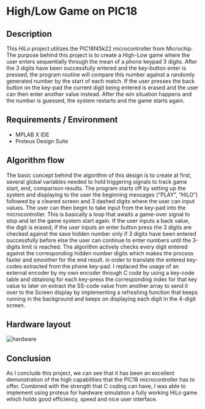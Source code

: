 # High/Low Game on PIC18

## Description

This *HiLo* project utilizes the PIC18f45k22 microcontroller from Microchip. The purpose behind this project is to create a High-Low game where the user enters sequentially through the mean of a phone keypad 3 digits. After the 3 digits have been successfully entered and the key-button enter is pressed, the program routine will compare this number against a randomly generated number by the start of each match. If the user presses the back button on the key-pad the current digit being entered is erased and the user can then enter another value instead. After the win situation happens and the number is guessed, the system restarts and the game starts again.


## Requirements / Environment
- MPLAB X IDE
- Proteus Design Suite


## Algorithm flow
The basic concept behind the algorithm of this design is to create at first, several global variables needed to hold triggering signals to track game start, end, comparison results. The program starts off by setting up the system and displaying to the user the beginning messages (“PLAY”, “HILO”) followed by a cleared screen and 3 dashed digits where the user can input values. The user can then begin to take input from the key-pad into the microcontroller. This is basically a loop that awaits a game-over signal to stop and let the game system start again. If the user inputs a back value, the digit is erased, if the user inputs an enter button press the 3 digits are checked against the save hidden number only if 3 digits have been entered successfully before else the user can continue to enter numbers until the 3-digits limit is reached. The algorithm actively checks every digit entered against the corresponding hidden number digits which makes the process faster and smoother for the end result. in order to translate the entered key-codes extracted from the phone key-pad. I replaced the usage of an external encoder by my own encoder through C code by using a key-code table and obtaining for each key-press the corresponding index for that key value to later on extract the SS-code value from another array to send it over to the Screen display by implementing a refreshing function that keeps running in the background and keeps on displaying each digit in the 4-digit screen.


## Hardware layout

![hardware](https://user-images.githubusercontent.com/86275885/122958333-21599080-d359-11eb-8d5d-a9fb77a3a7c9.png)


## Conclusion
As I conclude this project, we can see that it has been an excellent demonstration of the high capabilities that the PIC18 microcontroller has to offer. Combined with the strength that C coding can have, I was able to implement using proteus for hardware simulation a fully working HiLo game which holds good efficiency, speed and nice user interface.

